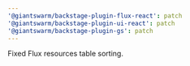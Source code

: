 ```yaml
---
'@giantswarm/backstage-plugin-flux-react': patch
'@giantswarm/backstage-plugin-ui-react': patch
'@giantswarm/backstage-plugin-gs': patch
---
```


Fixed Flux resources table sorting.
